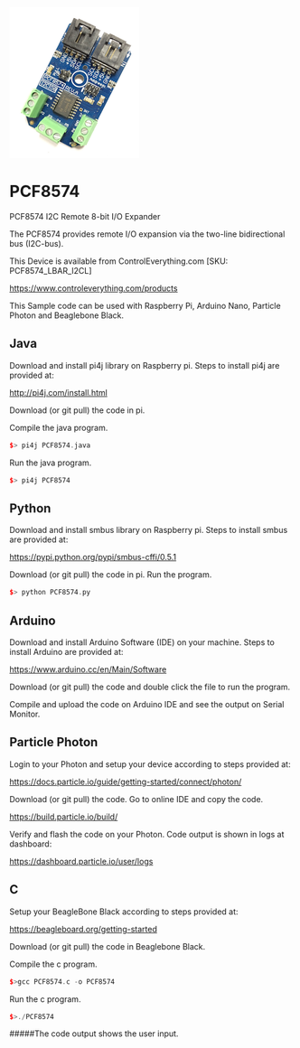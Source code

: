  [![PCF8574](PCF8574_LBAR_I2CL.png)](https://www.controleverything.com/products)
# PCF8574
PCF8574 I2C Remote 8-bit I/O Expander

The PCF8574 provides remote I/O expansion via the two-line bidirectional bus (I2C-bus).

This Device is available from ControlEverything.com [SKU: PCF8574_LBAR_I2CL]

https://www.controleverything.com/products

This Sample code can be used with Raspberry Pi, Arduino Nano, Particle Photon and Beaglebone Black.

## Java
Download and install pi4j library on Raspberry pi. Steps to install pi4j are provided at:

http://pi4j.com/install.html

Download (or git pull) the code in pi.

Compile the java program.
```cpp
$> pi4j PCF8574.java
```

Run the java program.
```cpp
$> pi4j PCF8574
```

## Python
Download and install smbus library on Raspberry pi. Steps to install smbus are provided at:

https://pypi.python.org/pypi/smbus-cffi/0.5.1

Download (or git pull) the code in pi. Run the program.

```cpp
$> python PCF8574.py
```

## Arduino
Download and install Arduino Software (IDE) on your machine. Steps to install Arduino are provided at:

https://www.arduino.cc/en/Main/Software

Download (or git pull) the code and double click the file to run the program.

Compile and upload the code on Arduino IDE and see the output on Serial Monitor.


## Particle Photon

Login to your Photon and setup your device according to steps provided at:

https://docs.particle.io/guide/getting-started/connect/photon/

Download (or git pull) the code. Go to online IDE and copy the code.

https://build.particle.io/build/

Verify and flash the code on your Photon. Code output is shown in logs at dashboard:

https://dashboard.particle.io/user/logs


## C
Setup your BeagleBone Black according to steps provided at:

https://beagleboard.org/getting-started

Download (or git pull) the code in Beaglebone Black.

Compile the c program.
```cpp
$>gcc PCF8574.c -o PCF8574
```
Run the c program.
```cpp
$>./PCF8574
```
#####The code output shows the user input.

